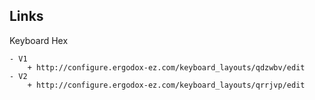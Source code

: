 ## Links
Keyboard Hex

    - V1
        + http://configure.ergodox-ez.com/keyboard_layouts/qdzwbv/edit
    - V2
        + http://configure.ergodox-ez.com/keyboard_layouts/qrrjvp/edit

